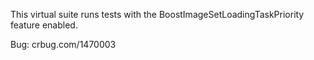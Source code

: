 This virtual suite runs tests with the BoostImageSetLoadingTaskPriority
feature enabled.

Bug: crbug.com/1470003